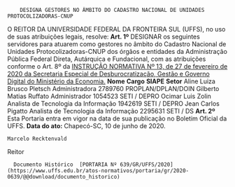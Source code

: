         DESIGNA GESTORES NO ÂMBITO DO CADASTRO NACIONAL DE UNIDADES PROTOCOLIZADORAS-CNUP  

 O REITOR DA UNIVERSIDADE FEDERAL DA FRONTEIRA SUL (UFFS), no uso de suas atribuições legais, resolve:   **Art. 1º**  DESIGNAR os seguintes servidores para atuarem como gestores no âmbito do Cadastro Nacional de Unidades Protocolizadoras-CNUP dos órgãos e entidades da Administração Pública Federal Direta, Autárquica e Fundacional, com as atribuições conforme o Art. 8º da [INSTRUÇÃO NORMATIVA Nº 13, de 27 de fevereiro de 2020 da Secretaria Especial de Desburocratização, Gestão e Governo Digital do Ministério da Economia.](http://www.in.gov.br/web/dou/-/instrucao-normativa-n-13-de-27-de-fevereiro-de-2020-245729966)     **Nome**   **Cargo**   **SIAPE**   **Setor**     Aline Luiza Brusco Pletsch   Administradora   2789760   PROPLAN/DPLAN/DOIN     Gilberto Matias Ruffato   Administrador   1054523   SETI / DEPRO     Ocimar Luis Zolin   Analista de Tecnologia da Informação   1942619   SETI / DEPRO     Jean Carlos Pigatto   Analista de Tecnologia da Informação   2295631   SETI / DS       **Art. 2º**  Esta Portaria entra em vigor na data de sua publicação no Boletim Oficial da UFFS.        **Data do ato:** Chapecó-SC, 10 de junho de 2020.   
 

    Marcelo Recktenvald   
 Reitor 

      Documento Histórico  [PORTARIA Nº 639/GR/UFFS/2020](https://www.uffs.edu.br/atos-normativos/portaria/gr/2020-0639/@@download/documento_historico)     
      
